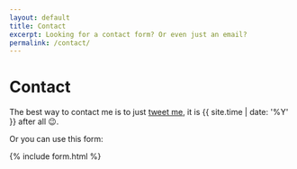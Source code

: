 ```yaml
---
layout: default
title: Contact
excerpt: Looking for a contact form? Or even just an email?
permalink: /contact/
---
```


# Contact

The best way to contact me is to just [tweet me](https://twitter.com/intent/tweet?screen_name=DavidDarnes), it is {{ site.time | date: '%Y' }} after all :wink:.

Or you can use this form:

{% include form.html %}